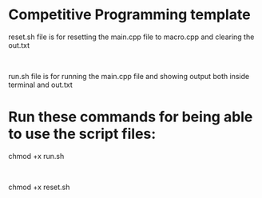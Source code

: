 # Competitive Programming template

<p>reset.sh file is for resetting the main.cpp file to macro.cpp and clearing the out.txt</p>
<br>
<p>run.sh file is for running the main.cpp file and showing output both inside terminal and out.txt</p>

<h1>Run these commands for being able to use the script files:</h1>
    <p>chmod +x run.sh</p>
    <br>
    <p>chmod +x reset.sh</p>
